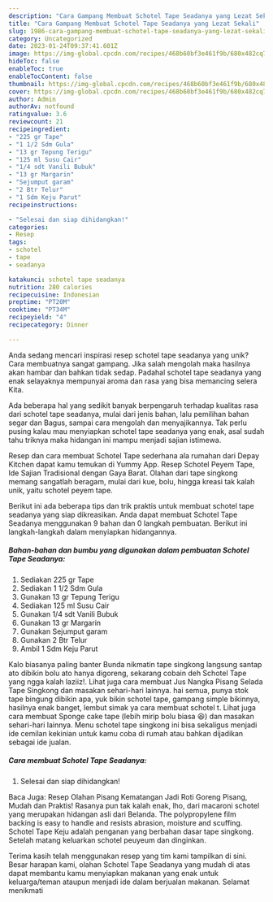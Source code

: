 ```yaml
---
description: "Cara Gampang Membuat Schotel Tape Seadanya yang Lezat Sekali"
title: "Cara Gampang Membuat Schotel Tape Seadanya yang Lezat Sekali"
slug: 1986-cara-gampang-membuat-schotel-tape-seadanya-yang-lezat-sekali
category: Uncategorized
date: 2023-01-24T09:37:41.601Z
image: https://img-global.cpcdn.com/recipes/468b60bf3e461f9b/680x482cq70/schotel-tape-seadanya-foto-resep-utama.jpg
hideToc: false
enableToc: true
enableTocContent: false
thumbnail: https://img-global.cpcdn.com/recipes/468b60bf3e461f9b/680x482cq70/schotel-tape-seadanya-foto-resep-utama.jpg
cover: https://img-global.cpcdn.com/recipes/468b60bf3e461f9b/680x482cq70/schotel-tape-seadanya-foto-resep-utama.jpg
author: Admin
authorAv: notfound
ratingvalue: 3.6
reviewcount: 21
recipeingredient:
- "225 gr Tape"
- "1 1/2 Sdm Gula"
- "13 gr Tepung Terigu"
- "125 ml Susu Cair"
- "1/4 sdt Vanili Bubuk"
- "13 gr Margarin"
- "Sejumput garam"
- "2 Btr Telur"
- "1 Sdm Keju Parut"
recipeinstructions:

- "Selesai dan siap dihidangkan!"
categories:
- Resep
tags:
- schotel
- tape
- seadanya

katakunci: schotel tape seadanya 
nutrition: 280 calories
recipecuisine: Indonesian
preptime: "PT20M"
cooktime: "PT34M"
recipeyield: "4"
recipecategory: Dinner

---
```





Anda sedang mencari inspirasi resep schotel tape seadanya yang unik? Cara membuatnya sangat gampang. Jika salah mengolah maka hasilnya akan hambar dan bahkan tidak sedap. Padahal schotel tape seadanya yang enak selayaknya mempunyai aroma dan rasa yang bisa memancing selera Kita.





Ada beberapa hal yang sedikit banyak berpengaruh terhadap kualitas rasa dari schotel tape seadanya, mulai dari jenis bahan, lalu pemilihan bahan segar dan Bagus, sampai cara mengolah dan menyajikannya. Tak perlu pusing kalau mau menyiapkan schotel tape seadanya yang enak,      asal sudah tahu triknya maka hidangan ini mampu menjadi sajian istimewa.














Resep dan cara membuat Schotel Tape sederhana ala rumahan dari Depay Kitchen dapat kamu temukan di Yummy App. Resep Schotel Peyem Tape, Ide Sajian Tradisional dengan Gaya Barat. Olahan dari tape singkong memang sangatlah beragam, mulai dari kue, bolu, hingga kreasi tak kalah unik, yaitu schotel peyem tape.






Berikut ini ada beberapa tips dan trik praktis untuk membuat schotel tape seadanya yang siap dikreasikan. Anda dapat membuat Schotel Tape Seadanya menggunakan 9 bahan dan 0 langkah pembuatan. Berikut ini langkah-langkah dalam menyiapkan hidangannya.

<!--inarticleads1-->

##### Bahan-bahan dan bumbu yang digunakan dalam pembuatan Schotel Tape Seadanya:

1. Sediakan 225 gr Tape
1. Sediakan 1 1/2 Sdm Gula
1. Gunakan 13 gr Tepung Terigu
1. Sediakan 125 ml Susu Cair
1. Gunakan 1/4 sdt Vanili Bubuk
1. Gunakan 13 gr Margarin
1. Gunakan Sejumput garam
1. Gunakan 2 Btr Telur
1. Ambil 1 Sdm Keju Parut


Kalo biasanya paling banter Bunda nikmatin tape singkong langsung santap ato dibikin bolu ato hanya digoreng, sekarang cobain deh Schotel Tape yang ngga kalah laziiz!. Lihat juga cara membuat Jus Nangka Pisang Selada Tape Singkong dan masakan sehari-hari lainnya. hai semua, punya stok tape bingung dibikin apa, yuk bikin schotel tape, gampang simple bikinnya, hasilnya enak banget, lembut simak ya cara membuat schotel t. Lihat juga cara membuat Sponge cake tape (lebih mirip bolu biasa 😆) dan masakan sehari-hari lainnya. Menu schotel tape singkong ini bisa sekaligus menjadi ide cemilan kekinian untuk kamu coba di rumah atau bahkan dijadikan sebagai ide jualan. 

<!--inarticleads2-->

##### Cara membuat Schotel Tape Seadanya:


1. Selesai dan siap dihidangkan!

Baca Juga: Resep Olahan Pisang Kematangan Jadi Roti Goreng Pisang, Mudah dan Praktis! Rasanya pun tak kalah enak, lho, dari macaroni schotel yang merupakan hidangan asli dari Belanda. The polypropylene film backing is easy to handle and resists abrasion, moisture and scuffing. Schotel Tape Keju adalah penganan yang berbahan dasar tape singkong. Setelah matang keluarkan schotel peuyeum dan dinginkan. 

Terima kasih telah menggunakan resep yang tim kami tampilkan di sini. Besar harapan kami, olahan Schotel Tape Seadanya yang mudah di atas dapat membantu kamu menyiapkan makanan yang enak untuk keluarga/teman ataupun menjadi ide dalam berjualan makanan. Selamat menikmati
